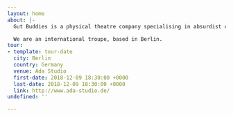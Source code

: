 ```yaml
---
layout: home
about: |-
  Gut Buddies is a physical theatre company specialising in absurdist comedy.

  We are an international troupe, based in Berlin.
tour:
- template: tour-date
  city: Berlin
  country: Germany
  venue: Ada Studio
  first-date: 2018-12-09 18:30:00 +0000
  last-date: 2018-12-09 18:30:00 +0000
  link: http://www.ada-studio.de/
undefined: ''

---
```

